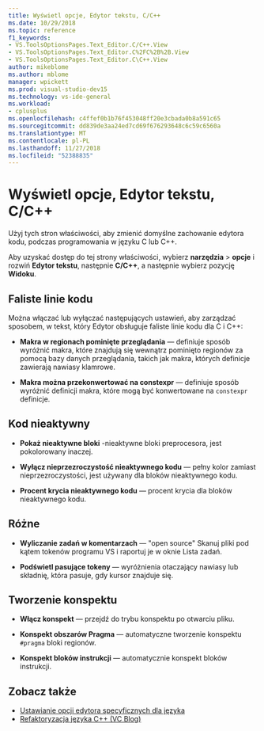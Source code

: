```yaml
---
title: Wyświetl opcje, Edytor tekstu, C/C++
ms.date: 10/29/2018
ms.topic: reference
f1_keywords:
- VS.ToolsOptionsPages.Text_Editor.C/C++.View
- VS.ToolsOptionsPages.Text_Editor.C%2FC%2B%2B.View
- VS.ToolsOptionsPages.Text_Editor.C\C++.View
author: mikeblome
ms.author: mblome
manager: wpickett
ms.prod: visual-studio-dev15
ms.technology: vs-ide-general
ms.workload:
- cplusplus
ms.openlocfilehash: c4ffef0b1b76f453048ff20e3cbada0b8a591c65
ms.sourcegitcommit: dd839de3aa24ed7cd69f676293648c6c59c6560a
ms.translationtype: MT
ms.contentlocale: pl-PL
ms.lasthandoff: 11/27/2018
ms.locfileid: "52388835"
---
```

# <a name="options-text-editor-cc-view"></a>Wyświetl opcje, Edytor tekstu, C/C++

Użyj tych stron właściwości, aby zmienić domyślne zachowanie edytora kodu, podczas programowania w języku C lub C++.

Aby uzyskać dostęp do tej strony właściwości, wybierz **narzędzia** > **opcje** i rozwiń **Edytor tekstu**, następnie **C/C++**, a następnie wybierz pozycję **Widoku**.

## <a name="code-squiggles"></a>Faliste linie kodu

Można włączać lub wyłączać następujących ustawień, aby zarządzać sposobem, w tekst, który Edytor obsługuje faliste linie kodu dla C i C++:

- **Makra w regionach pominięte przeglądania** — definiuje sposób wyróżnić makra, które znajdują się wewnątrz pominięto regionów za pomocą bazy danych przeglądania, takich jak makra, których definicje zawierają nawiasy klamrowe.

- **Makra można przekonwertować na constexpr** — definiuje sposób wyróżnić definicji makra, które mogą być konwertowane na `constexpr` definicje.

## <a name="inactive-code"></a>Kod nieaktywny

- **Pokaż nieaktywne bloki** -nieaktywne bloki preprocesora, jest pokolorowany inaczej.

- **Wyłącz nieprzezroczystość nieaktywnego kodu** — pełny kolor zamiast nieprzezroczystości, jest używany dla bloków nieaktywnego kodu.

- **Procent krycia nieaktywnego kodu** — procent krycia dla bloków nieaktywnego kodu.

## <a name="miscellaneous"></a>Różne

- **Wyliczanie zadań w komentarzach** — "open source" Skanuj pliki pod kątem tokenów programu VS i raportuj je w oknie Lista zadań.

- **Podświetl pasujące tokeny** — wyróżnienia otaczający nawiasy lub składnię, która pasuje, gdy kursor znajduje się.

## <a name="outlining"></a>Tworzenie konspektu

- **Włącz konspekt** — przejdź do trybu konspektu po otwarciu pliku.

- **Konspekt obszarów Pragma** — automatyczne tworzenie konspektu `#pragma` bloki regionów.

- **Konspekt bloków instrukcji** — automatycznie konspekt bloków instrukcji.

## <a name="see-also"></a>Zobacz także

- [Ustawianie opcji edytora specyficznych dla języka](../../ide/reference/setting-language-specific-editor-options.md)
- [Refaktoryzacja języka C++ (VC Blog)](http://blogs.msdn.com/b/vcblog/archive/2014/11/14/all-about-c-refactoring-in-visual-studio-2015-preview.aspx)
